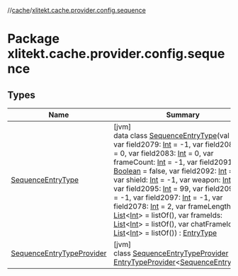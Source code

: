 //[cache](../../index.md)/[xlitekt.cache.provider.config.sequence](index.md)

# Package xlitekt.cache.provider.config.sequence

## Types

| Name | Summary |
|---|---|
| [SequenceEntryType](-sequence-entry-type/index.md) | [jvm]<br>data class [SequenceEntryType](-sequence-entry-type/index.md)(val id: [Int](https://kotlinlang.org/api/latest/jvm/stdlib/kotlin/-int/index.html), var field2079: [Int](https://kotlinlang.org/api/latest/jvm/stdlib/kotlin/-int/index.html) = -1, var field2082: [Int](https://kotlinlang.org/api/latest/jvm/stdlib/kotlin/-int/index.html) = 0, var field2083: [Int](https://kotlinlang.org/api/latest/jvm/stdlib/kotlin/-int/index.html) = 0, var frameCount: [Int](https://kotlinlang.org/api/latest/jvm/stdlib/kotlin/-int/index.html) = -1, var field2091: [Boolean](https://kotlinlang.org/api/latest/jvm/stdlib/kotlin/-boolean/index.html) = false, var field2092: [Int](https://kotlinlang.org/api/latest/jvm/stdlib/kotlin/-int/index.html) = 5, var shield: [Int](https://kotlinlang.org/api/latest/jvm/stdlib/kotlin/-int/index.html) = -1, var weapon: [Int](https://kotlinlang.org/api/latest/jvm/stdlib/kotlin/-int/index.html) = -1, var field2095: [Int](https://kotlinlang.org/api/latest/jvm/stdlib/kotlin/-int/index.html) = 99, var field2096: [Int](https://kotlinlang.org/api/latest/jvm/stdlib/kotlin/-int/index.html) = -1, var field2097: [Int](https://kotlinlang.org/api/latest/jvm/stdlib/kotlin/-int/index.html) = -1, var field2078: [Int](https://kotlinlang.org/api/latest/jvm/stdlib/kotlin/-int/index.html) = 2, var frameLengths: [List](https://kotlinlang.org/api/latest/jvm/stdlib/kotlin.collections/-list/index.html)&lt;[Int](https://kotlinlang.org/api/latest/jvm/stdlib/kotlin/-int/index.html)&gt; = listOf(), var frameIds: [List](https://kotlinlang.org/api/latest/jvm/stdlib/kotlin.collections/-list/index.html)&lt;[Int](https://kotlinlang.org/api/latest/jvm/stdlib/kotlin/-int/index.html)&gt; = listOf(), var chatFrameIds: [List](https://kotlinlang.org/api/latest/jvm/stdlib/kotlin.collections/-list/index.html)&lt;[Int](https://kotlinlang.org/api/latest/jvm/stdlib/kotlin/-int/index.html)&gt; = listOf()) : [EntryType](../xlitekt.cache.provider/-entry-type/index.md) |
| [SequenceEntryTypeProvider](-sequence-entry-type-provider/index.md) | [jvm]<br>class [SequenceEntryTypeProvider](-sequence-entry-type-provider/index.md) : [EntryTypeProvider](../xlitekt.cache.provider/-entry-type-provider/index.md)&lt;[SequenceEntryType](-sequence-entry-type/index.md)&gt; |
